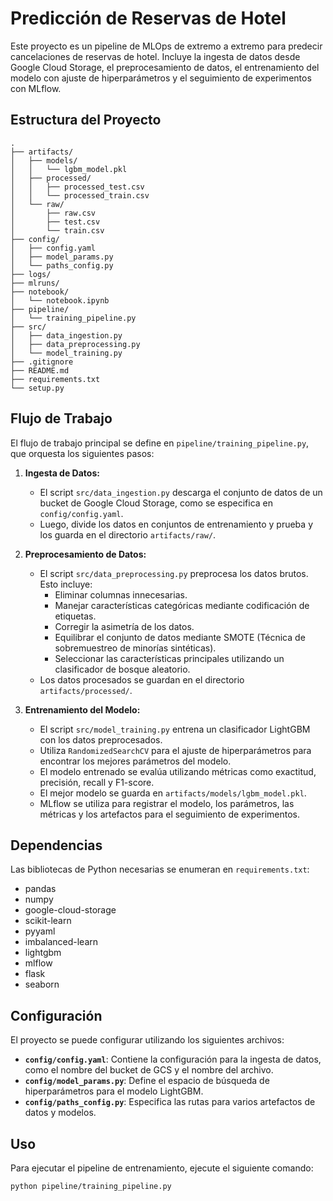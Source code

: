 # Predicción de Reservas de Hotel

Este proyecto es un pipeline de MLOps de extremo a extremo para predecir cancelaciones de reservas de hotel. Incluye la ingesta de datos desde Google Cloud Storage, el preprocesamiento de datos, el entrenamiento del modelo con ajuste de hiperparámetros y el seguimiento de experimentos con MLflow.

## Estructura del Proyecto

```
.
├── artifacts/
│   ├── models/
│   │   └── lgbm_model.pkl
│   ├── processed/
│   │   ├── processed_test.csv
│   │   └── processed_train.csv
│   └── raw/
│       ├── raw.csv
│       ├── test.csv
│       └── train.csv
├── config/
│   ├── config.yaml
│   ├── model_params.py
│   └── paths_config.py
├── logs/
├── mlruns/
├── notebook/
│   └── notebook.ipynb
├── pipeline/
│   └── training_pipeline.py
├── src/
│   ├── data_ingestion.py
│   ├── data_preprocessing.py
│   └── model_training.py
├── .gitignore
├── README.md
├── requirements.txt
└── setup.py
```

## Flujo de Trabajo

El flujo de trabajo principal se define en `pipeline/training_pipeline.py`, que orquesta los siguientes pasos:

1.  **Ingesta de Datos:**
    *   El script `src/data_ingestion.py` descarga el conjunto de datos de un bucket de Google Cloud Storage, como se especifica en `config/config.yaml`.
    *   Luego, divide los datos en conjuntos de entrenamiento y prueba y los guarda en el directorio `artifacts/raw/`.

2.  **Preprocesamiento de Datos:**
    *   El script `src/data_preprocessing.py` preprocesa los datos brutos. Esto incluye:
        *   Eliminar columnas innecesarias.
        *   Manejar características categóricas mediante codificación de etiquetas.
        *   Corregir la asimetría de los datos.
        *   Equilibrar el conjunto de datos mediante SMOTE (Técnica de sobremuestreo de minorías sintéticas).
        *   Seleccionar las características principales utilizando un clasificador de bosque aleatorio.
    *   Los datos procesados se guardan en el directorio `artifacts/processed/`.

3.  **Entrenamiento del Modelo:**
    *   El script `src/model_training.py` entrena un clasificador LightGBM con los datos preprocesados.
    *   Utiliza `RandomizedSearchCV` para el ajuste de hiperparámetros para encontrar los mejores parámetros del modelo.
    *   El modelo entrenado se evalúa utilizando métricas como exactitud, precisión, recall y F1-score.
    *   El mejor modelo se guarda en `artifacts/models/lgbm_model.pkl`.
    *   MLflow se utiliza para registrar el modelo, los parámetros, las métricas y los artefactos para el seguimiento de experimentos.

## Dependencias

Las bibliotecas de Python necesarias se enumeran en `requirements.txt`:

*   pandas
*   numpy
*   google-cloud-storage
*   scikit-learn
*   pyyaml
*   imbalanced-learn
*   lightgbm
*   mlflow
*   flask
*   seaborn

## Configuración

El proyecto se puede configurar utilizando los siguientes archivos:

*   **`config/config.yaml`**: Contiene la configuración para la ingesta de datos, como el nombre del bucket de GCS y el nombre del archivo.
*   **`config/model_params.py`**: Define el espacio de búsqueda de hiperparámetros para el modelo LightGBM.
*   **`config/paths_config.py`**: Especifica las rutas para varios artefactos de datos y modelos.

## Uso

Para ejecutar el pipeline de entrenamiento, ejecute el siguiente comando:

```bash
python pipeline/training_pipeline.py
```
